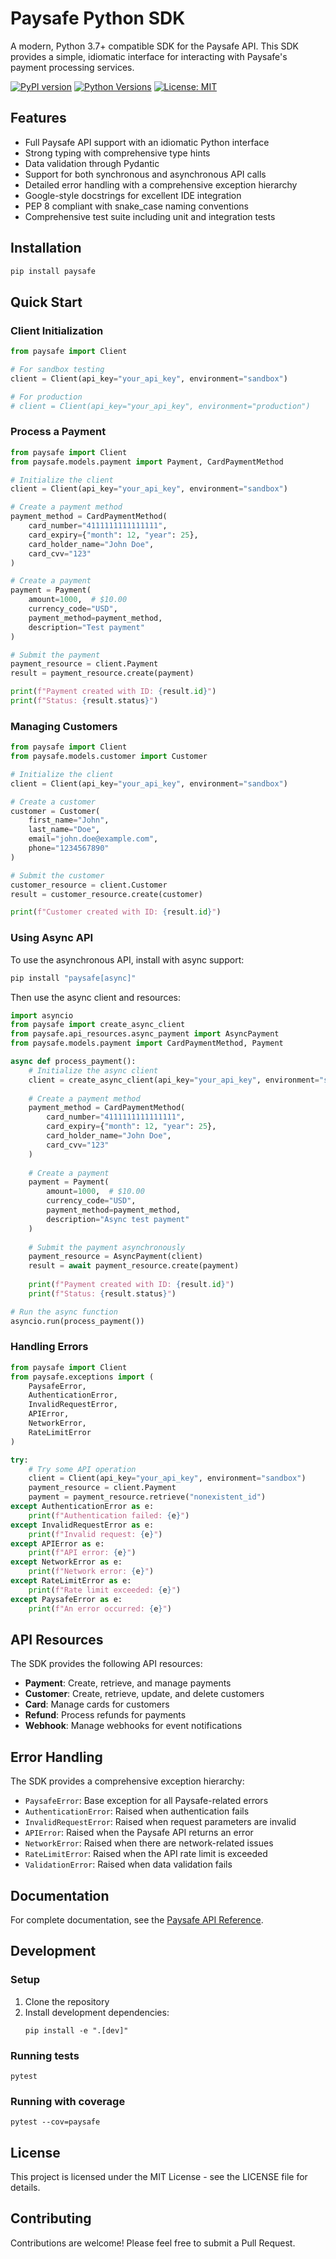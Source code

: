 # Paysafe Python SDK

A modern, Python 3.7+ compatible SDK for the Paysafe API. This SDK provides a simple, idiomatic interface for interacting with Paysafe's payment processing services.

[![PyPI version](https://badge.fury.io/py/paysafe.svg)](https://badge.fury.io/py/paysafe)
[![Python Versions](https://img.shields.io/pypi/pyversions/paysafe.svg)](https://pypi.org/project/paysafe/)
[![License: MIT](https://img.shields.io/badge/License-MIT-yellow.svg)](https://opensource.org/licenses/MIT)

## Features

- Full Paysafe API support with an idiomatic Python interface
- Strong typing with comprehensive type hints
- Data validation through Pydantic
- Support for both synchronous and asynchronous API calls
- Detailed error handling with a comprehensive exception hierarchy
- Google-style docstrings for excellent IDE integration
- PEP 8 compliant with snake_case naming conventions
- Comprehensive test suite including unit and integration tests

## Installation

```bash
pip install paysafe
```

## Quick Start

### Client Initialization

```python
from paysafe import Client

# For sandbox testing
client = Client(api_key="your_api_key", environment="sandbox")

# For production
# client = Client(api_key="your_api_key", environment="production")
```

### Process a Payment

```python
from paysafe import Client
from paysafe.models.payment import Payment, CardPaymentMethod

# Initialize the client
client = Client(api_key="your_api_key", environment="sandbox")

# Create a payment method
payment_method = CardPaymentMethod(
    card_number="4111111111111111",
    card_expiry={"month": 12, "year": 25},
    card_holder_name="John Doe",
    card_cvv="123"
)

# Create a payment
payment = Payment(
    amount=1000,  # $10.00
    currency_code="USD",
    payment_method=payment_method,
    description="Test payment"
)

# Submit the payment
payment_resource = client.Payment
result = payment_resource.create(payment)

print(f"Payment created with ID: {result.id}")
print(f"Status: {result.status}")
```

### Managing Customers

```python
from paysafe import Client
from paysafe.models.customer import Customer

# Initialize the client
client = Client(api_key="your_api_key", environment="sandbox")

# Create a customer
customer = Customer(
    first_name="John",
    last_name="Doe",
    email="john.doe@example.com",
    phone="1234567890"
)

# Submit the customer
customer_resource = client.Customer
result = customer_resource.create(customer)

print(f"Customer created with ID: {result.id}")
```

### Using Async API

To use the asynchronous API, install with async support:

```bash
pip install "paysafe[async]"
```

Then use the async client and resources:

```python
import asyncio
from paysafe import create_async_client
from paysafe.api_resources.async_payment import AsyncPayment
from paysafe.models.payment import CardPaymentMethod, Payment

async def process_payment():
    # Initialize the async client
    client = create_async_client(api_key="your_api_key", environment="sandbox")
    
    # Create a payment method
    payment_method = CardPaymentMethod(
        card_number="4111111111111111",
        card_expiry={"month": 12, "year": 25},
        card_holder_name="John Doe",
        card_cvv="123"
    )
    
    # Create a payment
    payment = Payment(
        amount=1000,  # $10.00
        currency_code="USD",
        payment_method=payment_method,
        description="Async test payment"
    )
    
    # Submit the payment asynchronously
    payment_resource = AsyncPayment(client)
    result = await payment_resource.create(payment)
    
    print(f"Payment created with ID: {result.id}")
    print(f"Status: {result.status}")

# Run the async function
asyncio.run(process_payment())
```

### Handling Errors

```python
from paysafe import Client
from paysafe.exceptions import (
    PaysafeError,
    AuthenticationError,
    InvalidRequestError,
    APIError,
    NetworkError,
    RateLimitError
)

try:
    # Try some API operation
    client = Client(api_key="your_api_key", environment="sandbox")
    payment_resource = client.Payment
    payment = payment_resource.retrieve("nonexistent_id")
except AuthenticationError as e:
    print(f"Authentication failed: {e}")
except InvalidRequestError as e:
    print(f"Invalid request: {e}")
except APIError as e:
    print(f"API error: {e}")
except NetworkError as e:
    print(f"Network error: {e}")
except RateLimitError as e:
    print(f"Rate limit exceeded: {e}")
except PaysafeError as e:
    print(f"An error occurred: {e}")
```

## API Resources

The SDK provides the following API resources:

- **Payment**: Create, retrieve, and manage payments
- **Customer**: Create, retrieve, update, and delete customers
- **Card**: Manage cards for customers
- **Refund**: Process refunds for payments
- **Webhook**: Manage webhooks for event notifications

## Error Handling

The SDK provides a comprehensive exception hierarchy:

- `PaysafeError`: Base exception for all Paysafe-related errors
- `AuthenticationError`: Raised when authentication fails
- `InvalidRequestError`: Raised when request parameters are invalid
- `APIError`: Raised when the Paysafe API returns an error
- `NetworkError`: Raised when there are network-related issues
- `RateLimitError`: Raised when the API rate limit is exceeded
- `ValidationError`: Raised when data validation fails

## Documentation

For complete documentation, see the [Paysafe API Reference](https://developer.paysafe.com/en/api-reference/).

## Development

### Setup

1. Clone the repository
2. Install development dependencies:
   ```
   pip install -e ".[dev]"
   ```

### Running tests

```
pytest
```

### Running with coverage

```
pytest --cov=paysafe
```

## License

This project is licensed under the MIT License - see the LICENSE file for details.

## Contributing

Contributions are welcome! Please feel free to submit a Pull Request.
